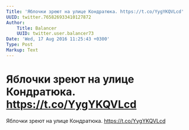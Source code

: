 ```yaml
---
Title: 'Яблочки зреют на улице Кондратюка. https://t.co/YygYKQVLcd'
UUID: twitter.765826933410127872
Author:
    Title: Balancer
    UUID: twitter.user.balancer73
Date: 'Wed, 17 Aug 2016 11:25:43 +0300'
Type: Post
Markup: Text
---
```


# Яблочки зреют на улице Кондратюка. https://t.co/YygYKQVLcd

Яблочки зреют на улице Кондратюка. https://t.co/YygYKQVLcd
